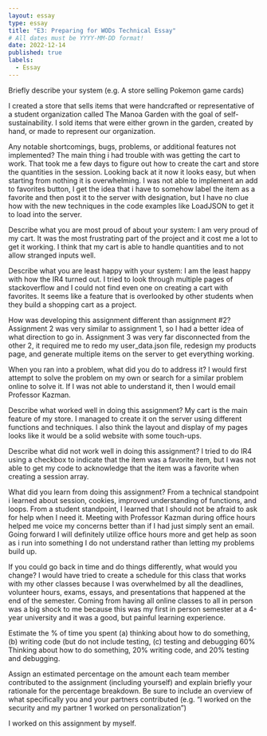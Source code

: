 ```yaml
---
layout: essay
type: essay
title: "E3: Preparing for WODs Technical Essay"
# All dates must be YYYY-MM-DD format!
date: 2022-12-14
published: true
labels:
  - Essay
---
```


<body>
Briefly describe your system (e.g. A store selling Pokemon game cards)

I created a store that sells items that were handcrafted or representative of a student organization called The Manoa Garden with the goal of self-sustainability. I sold items that were either grown in the garden, created by hand, or made to represent our organization. 
  
Any notable shortcomings, bugs, problems, or additional features not implemented?
The main thing i had trouble with was getting the cart to work. That took me a few days to figure out how to create the cart and store the quantities in the session. Looking back at it now it looks easy, but when starting from nothing it is overwhelming. I was not able to implement an add to favorites button, I get the idea that i have to somehow label the item as a favorite and then post it to the server with designation, but I have no clue how with the new techniques in the code examples like LoadJSON to get it to load into the server.

Describe what you are most proud of about your system:
I am very proud of my cart. It was the most frustrating part of the project and it cost me a lot to get it working. I think that my cart is able to handle quantities and to not allow stranged inputs well. 

Describe what you are least happy with your system:
I am the least happy with how the IR4 turned out. I tried to look through multiple pages of stackoverflow and I could not find even one on creating a cart with favorites. It seems like a feature that is overlooked by other students when they build a shopping cart as a project.
  
How was developing this assignment different than assignment #2?
Assignment 2 was very similar to assignment 1, so I had a better idea of what direction to go in. Assignment 3 was very far disconnected from the other 2, it required me to redo my user_data.json file, redesign my products page, and generate multiple items on the server to get everything working.

When you ran into a problem, what did you do to address it?
I would first attempt to solve the problem on my own or search for a similar problem online to solve it. If I was not able to understand it, then I would email Professor Kazman.

Describe what worked well in doing this assignment?
My cart is the main feature of my store. I managed to create it on the server using different functions and techniques. I also think the layout and display of my pages looks like it would be a solid website with some touch-ups.

Describe what did not work well in doing this assignment?
I tried to do IR4 using a checkbox to indicate that the item was a favorite item, but I was not able to get my code to acknowledge that the item was a favorite when creating a session array.
  
What did you learn from doing this assignment?
From a technical standpoint i learned about session, cookies, improved understanding of functions, and loops. From a student standpoint, I learned that I should not be afraid to ask for help when I need it. Meeting with Professor Kazman during office hours helped me voice my concerns better than if I had just simply sent an email. Going forward I will definitely utilize office hours more and get help as soon as i run into something I do not understand rather than letting my problems build up.
  
If you could go back in time and do things differently, what would you change?
I would have tried to create a schedule for this class that works with my other classes because I was overwhelmed by all the deadlines, volunteer hours, exams, essays, and presentations that happened at the end of the semester. Coming from having all online classes to all in person was a big shock to me because this was my first in person semester at a 4-year university and it was a good, but painful learning experience.

Estimate the % of time you spent (a) thinking about how to do something, (b) writing code (but do not include testing, (c) testing and debugging
60% Thinking about how to do something, 20% writing code, and 20% testing and debugging.

Assign an estimated percentage on the amount each team member contributed to the assignment (including yourself) and explain briefly your rationale for the percentage breakdown. Be sure to include an overview of what specifically you and your partners contributed (e.g. “I worked on the security and my partner 1 worked on personalization”)
  
I worked on this assignment by myself.
  
</body>
